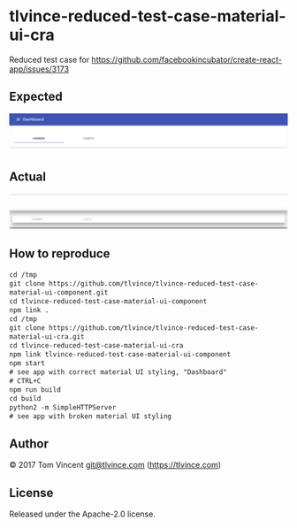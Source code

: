 # tlvince-reduced-test-case-material-ui-cra

Reduced test case for https://github.com/facebookincubator/create-react-app/issues/3173

## Expected

![expected](expected.png)

## Actual

![actual](actual.png)

## How to reproduce

```shell
cd /tmp
git clone https://github.com/tlvince/tlvince-reduced-test-case-material-ui-component.git
cd tlvince-reduced-test-case-material-ui-component
npm link .
cd /tmp
git clone https://github.com/tlvince/tlvince-reduced-test-case-material-ui-cra.git
cd tlvince-reduced-test-case-material-ui-cra
npm link tlvince-reduced-test-case-material-ui-component
npm start
# see app with correct material UI styling, "Dashboard"
# CTRL+C
npm run build
cd build
python2 -m SimpleHTTPServer
# see app with broken material UI styling
```

## Author

© 2017 Tom Vincent <git@tlvince.com> (https://tlvince.com)

## License

Released under the Apache-2.0 license.
